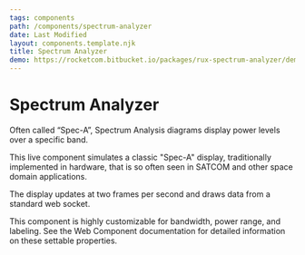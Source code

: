 ```yaml
---
tags: components
path: /components/spectrum-analyzer
date: Last Modified
layout: components.template.njk
title: Spectrum Analyzer
demo: https://rocketcom.bitbucket.io/packages/rux-spectrum-analyzer/demo/rux-spectrum-analyzer.html
---
```


# Spectrum Analyzer

Often called “Spec-A”, Spectrum Analysis diagrams display power levels over a specific band.

This live component simulates a classic "Spec-A" display, traditionally implemented in hardware, that is so often seen in SATCOM and other space domain applications.

The display updates at two frames per second and draws data from a standard web socket.

This component is highly customizable for bandwidth, power range, and labeling. See the Web Component documentation for detailed information on these settable properties.
